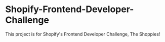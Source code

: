 # Shopify-Frontend-Developer-Challenge
This project is for Shopify's Frontend Developer Challenge, The Shoppies!
